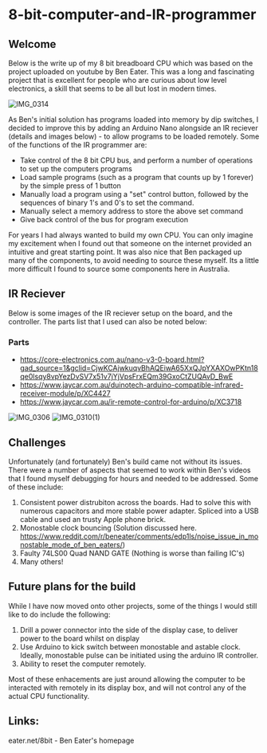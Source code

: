 # 8-bit-computer-and-IR-programmer

## Welcome 

Below is the write up of my 8 bit breadboard CPU which was based on the project uploaded on youtube by Ben Eater. This was a long and fascinating project that is excellent for people who are curious about low level electronics, a skill that seems to be all but lost in modern times. 

![IMG_0314](https://github.com/scassar/8-bit-computer-and-IR-programmer/assets/2356898/ff4260ec-d3e8-42c9-a203-a1e9d34f084c)

As Ben's initial solution has programs loaded into memory by dip switches, I decided to improve this by adding an Arduino Nano alongside an IR reciever (details and images below) - to allow programs to be loaded remotely. Some of the functions of the IR programmer are: 

- Take control of the 8 bit CPU bus, and perform a number of operations to set up the computers programs
- Load sample programs (such as a program that counts up by 1 forever) by the simple press of 1 button
- Manually load a program using a "set" control button, followed by the sequences of binary 1's and 0's to set the command.
- Manually select a memory address to store the above set command
- Give back control of the bus for program execution

For years I had always wanted to build my own CPU. You can only imagine my excitement when I found out that someone on the internet provided an intuitive and great starting point. It was also nice that Ben packaged up many of the components, to avoid needing to source these myself. Its a little more difficult I found to source some components here in Australia.

## IR Reciever 

Below is some images of the IR reciever setup on the board, and the controller. The parts list that I used can also be noted below:

### Parts
- https://core-electronics.com.au/nano-v3-0-board.html?gad_source=1&gclid=CjwKCAjwkuqvBhAQEiwA65XxQJpYXAXOwPKtn18qe0lsqy8vpYezDvSV7x51v7jYjVpsFrxEQm39GxoCtZUQAvD_BwE
- https://www.jaycar.com.au/duinotech-arduino-compatible-infrared-receiver-module/p/XC4427
- https://www.jaycar.com.au/ir-remote-control-for-arduino/p/XC3718

![IMG_0306](https://github.com/scassar/8-bit-computer-and-IR-programmer/assets/2356898/01ce9b51-98b1-435b-93e5-3f2553715e89)
![IMG_0310(1)](https://github.com/scassar/8-bit-computer-and-IR-programmer/assets/2356898/a3868ed0-3cfa-432f-9d02-99b176bf259e)


## Challenges

Unfortunately (and fortunately) Ben's build came not without its issues. There were a number of aspects that seemed to work within Ben's videos that I found myself debugging for hours and needed to be addressed. Some of these include: 

1) Consistent power distrubiton across the boards. Had to solve this with numerous capacitors and more stable power adapter. Spliced into a USB cable and used an trusty Apple phone brick.
2) Monostable clock bouncing (Solution discussed here. https://www.reddit.com/r/beneater/comments/edp1ls/noise_issue_in_monostable_mode_of_ben_eaters/)
3) Faulty 74LS00 Quad NAND GATE (Nothing is worse than failing IC's)
4) Many others!

## Future plans for the build

While I have now moved onto other projects, some of the things I would still like to do include the following: 

1) Drill a power connector into the side of the display case, to deliver power to the board whilst on display
2) Use Arduino to kick switch between monostable and astable clock. Ideally, monostable pulse can be initiated using the arduino IR controller.
3) Ability to reset the computer remotely.

Most of these enhacements are just around allowing the computer to be interacted with remotely in its display box, and will not control any of the actual CPU functionality.

## Links: 
eater.net/8bit - Ben Eater's homepage





